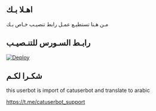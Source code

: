 ## اهـلا بـك
مـن هـنا تستطيـع عمـل رابط تنصيـب خـاص بـك

## رابـط السـورس للتنـصيـب

[![Deploy](https://www.herokucdn.com/deploy/button.svg)](https://heroku.com/deploy?template=https://github.com/mohmd23/jmthon)

## شكـرا لكـم 


this userbot is import of catuserbot and translate to arabic

https://t.me/catuserbot_support
